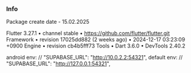 ### Info
Package create date - 15.02.2025

Flutter 3.27.1 • channel stable • https://github.com/flutter/flutter.git
Framework • revision 17025dd882 (2 weeks ago) • 2024-12-17 03:23:09 +0900
Engine • revision cb4b5fff73
Tools • Dart 3.6.0 • DevTools 2.40.2


android env:
// "SUPABASE_URL": "http://10.0.2.2:54321",
default env:
// "SUPABASE_URL": "http://127.0.0.1:54321",

